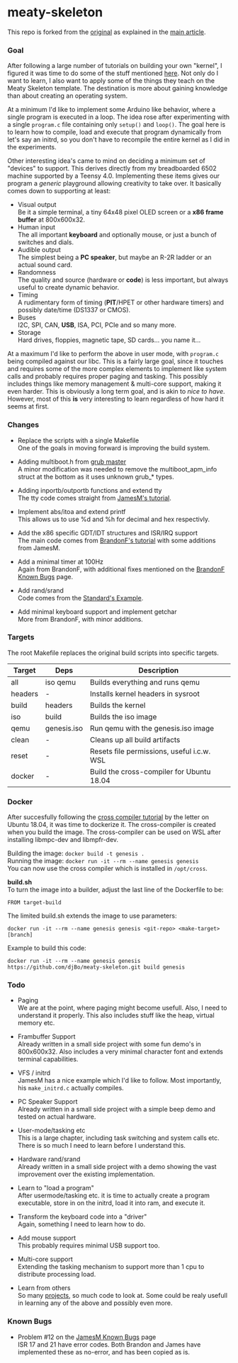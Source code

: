 # meaty-skeleton

This repo is forked from the [original](https://gitlab.com/sortie/meaty-skeleton/-/commit/084d1624bedaa9f9e395f055c6bd99299bd97f58) as explained in the [main article](https://wiki.osdev.org/Meaty_Skeleton).




### Goal
After following a large number of tutorials on building your own "kernel", I figured it was time to do some of the stuff mentioned [here](https://wiki.osdev.org/Meaty_Skeleton#Moving_Forward). Not only do I want to learn, I also want to apply some of the things they teach on the Meaty Skeleton template. The destination is more about gaining knowledge than about creating an operating system.

At a minimum I'd like to implement some Arduino like behavior, where a single program is executed in a loop. The idea rose after experimenting with a single ``program.c`` file containing only ``setup()`` and ``loop()``. The goal here is to learn how to compile, load and execute that program dynamically from let's say an initrd, so you don't have to recompile the entire kernel as I did in the experiments.

Other interesting idea's came to mind on deciding a minimum set of "devices" to support. This derives directly from my breadboarded 6502 machine supported by a Teensy 4.0. Implementing these items gives our program a *generic* playground allowing creativity to take over. It basically comes down to supporting at least:

* Visual output  
  Be it a simple terminal, a tiny 64x48 pixel OLED screen or a **x86 frame buffer** at 800x600x32.
* Human input  
  The all important **keyboard** and optionally mouse, or just a bunch of switches and dials.
* Audible output  
  The simplest being a **PC speaker**, but maybe an R-2R ladder or an actual sound card.
* Randomness  
  The quality and source (hardware or **code**) is less important, but always useful to create dynamic behavior.
* Timing  
  A rudimentary form of timing (**PIT**/HPET or other hardware timers) and possibly date/time (DS1337 or CMOS).
* Buses  
  I2C, SPI, CAN, **USB**, ISA, PCI, PCIe and so many more.
* Storage  
  Hard drives, floppies, magnetic tape, SD cards... you name it...

At a maximum I'd like to perform the above in user mode, with ``program.c`` being compiled against our libc. This is a fairly large goal, since it touches and requires some of the more complex elements to implement like system calls and probably requires proper paging and tasking. This possibly includes things like memory management & multi-core support, making it even harder. This is obviously a long term goal, and is akin to *nice to have*. However, most of this **is** very interesting to learn regardless of how hard it seems at first.




### Changes

* Replace the scripts with a single Makefile  
  One of the goals in moving forward is improving the build system.

* Adding multiboot.h from [grub master](https://git.savannah.gnu.org/git/grub.git)  
  A minor modification was needed to remove the multiboot_apm_info struct at the bottom as it uses unknown grub_* types.

* Adding inportb/outportb functions and extend tty  
  The tty code comes straight from [JamesM's tutorial](http://www.jamesmolloy.co.uk/tutorial_html/).

* Implement abs/itoa and extend printf  
  This allows us to use %d and %h for decimal and hex respectivly.

* Add the x86 specific GDT/IDT structures and ISR/IRQ support  
  The main code comes from [BrandonF's tutorial](http://www.osdever.net/bkerndev/Docs/title.htm) with some additions from JamesM.

* Add a minimal timer at 100Hz  
  Again from BrandonF, with additional fixes mentioned on the [BrandonF Known Bugs](https://wiki.osdev.org/Bran%27s_Kernel_Development_Tutorial_Known_Bugs) page.

* Add rand/srand  
  Code comes from the [Standard's Example](https://wiki.osdev.org/Random_Number_Generator#The_Standard.27s_Example).

* Add minimal keyboard support and implement getchar  
  More from BrandonF, with minor additions.




### Targets
The root Makefile replaces the original build scripts into specific targets.

| Target | Deps | Description |
|--|--|--|
| all | iso qemu | Builds everything and runs qemu |
| headers | - | Installs kernel headers in sysroot |
| build | headers | Builds the kernel |
| iso | build | Builds the iso image |
| qemu | genesis.iso | Run qemu with the genesis.iso image |
| clean | - | Cleans up all build artifacts |
| reset | - | Resets file permissions, useful i.c.w. WSL |
| docker | - | Build the cross-compiler for Ubuntu 18.04 |




### Docker
After succesfully following the [cross compiler tutorial](https://wiki.osdev.org/GCC_Cross-Compiler) by the letter on Ubuntu 18.04, it was time to dockerize it. The cross-compiler is created when you build the image. The cross-compiler can be used on WSL after installing libmpc-dev and libmpfr-dev.

Building the image: ``docker build -t genesis .``  
Running the image: ``docker run -it --rm --name genesis genesis``  
You can now use the cross compiler which is installed in ``/opt/cross``.

**build.sh**  
To turn the image into a builder, adjust the last line of the Dockerfile to be:

```
FROM target-build
```

The limited build.sh extends the image to use parameters:

```
docker run -it --rm --name genesis genesis <git-repo> <make-target> [branch]
```

Example to build this code:

```
docker run -it --rm --name genesis genesis https://github.com/djBo/meaty-skeleton.git build genesis
```




### Todo

* Paging  
  We are at the point, where paging might become usefull. Also, I need to understand it properly. This also includes stuff like the heap, virtual memory etc.

* Frambuffer Support  
  Already written in a small side project with some fun demo's in 800x600x32. Also includes a very minimal character font and extends terminal capabilities.

* VFS / initrd  
  JamesM has a nice example which I'd like to follow. Most importantly, his ``make_initrd.c`` actually compiles.

* PC Speaker Support  
  Already written in a small side project with a simple beep demo and tested on actual hardware.

* User-mode/tasking etc  
  This is a large chapter, including task switching and system calls etc. There is so much I need to learn before I understand this.

* Hardware rand/srand  
  Already written in a small side project with a demo showing the vast improvement over the existing implementation.

* Learn to "load a program"  
  After usermode/tasking etc. it is time to actually create a program executable, store in on the initrd, load it into ram, and execute it.

* Transform the keyboard code into a "driver"  
  Again, something I need to learn how to do.


* Add mouse support  
  This probably requires minimal USB support too.

* Multi-core support  
  Extending the tasking mechanism to support more than 1 cpu to distribute processing load.

* Learn from others  
  So many [projects](https://wiki.osdev.org/Projects), so much code to look at. Some could be realy usefull in learning any of the above and possibly even more.




### Known Bugs

* Problem #12 on the [JamesM Known Bugs](https://wiki.osdev.org/James_Molloy%27s_Tutorial_Known_Bugs) page  
  ISR 17 and 21 have error codes. Both Brandon and James have implemented these as no-error, and has been copied as is.
